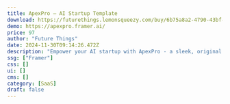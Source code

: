```yaml
---
title: ApexPro — AI Startup Template
download: https://futurethings.lemonsqueezy.com/buy/6b75a8a2-4790-43bf-9254-4ba62459439f
demo: https://apexpro.framer.ai/
price: 97
author: "Future Things"
date: 2024-11-30T09:14:26.472Z
description: "Empower your AI startup with ApexPro - a sleek, original website template designed for success. Elevate your brand and captivate investors effortlessly."
ssg: ["Framer"]
css: []
ui: []
cms: []
category: [SaaS]
draft: false
---
```

